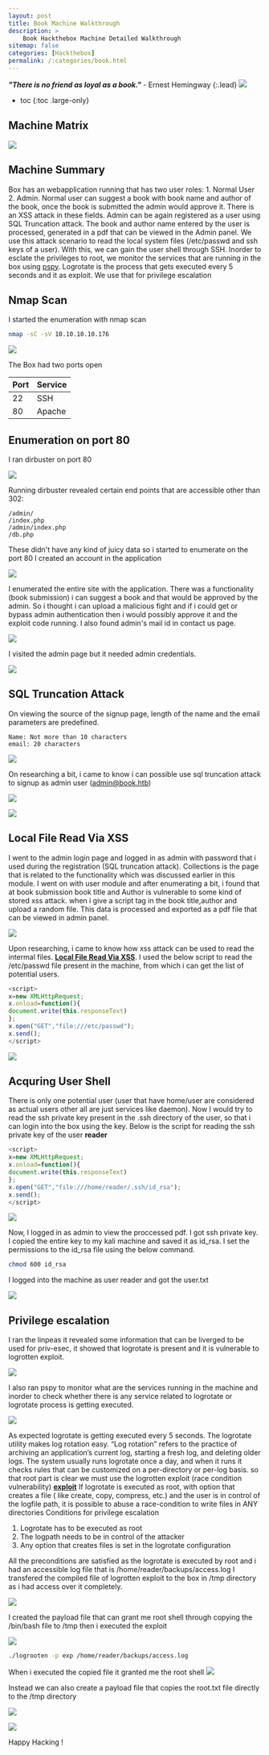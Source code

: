 ```yaml
---
layout: post
title: Book Machine Walkthrough
description: >
    Book Hackthebox Machine Detailed Walkthrough
sitemap: false
categories: [Hackthebox]
permalink: /:categories/book.html
---
```


***"There is no friend as loyal as a book."*** - Ernest Hemingway
{:.lead}
![](https://r3dw0lfsec.in/assets/img/blog/HTB/book/book.jpeg)

* toc
{:toc .large-only}

## Machine Matrix
![](https://r3dw0lfsec.in/assets/img/blog/HTB/book/matrix.png)

## Machine Summary
Box has an webapplication running that has two user roles: 1. Normal User 2. Admin. Normal user can suggest a book with book name and author of the book, once the book is submitted the admin would approve it. There is an XSS attack in these fields. Admin can be again registered as a user using SQL Truncation attack. The book and author name entered by the user is processed, generated in a pdf that can be viewed in the Admin panel. We use this attack scenario to read the local system files (/etc/passwd and ssh keys of a user). With this, we can gain the user shell through SSH. Inorder to esclate the privileges to root, we monitor the services that are running in the box using [pspy](https://github.com/DominicBreuker/pspy). Logrotate is the process that gets executed every 5 seconds and it as exploit. We use that for privilege escalation

## Nmap Scan
I started the enumeration with nmap scan
```bash
nmap -sC -sV 10.10.10.10.176
```
![](https://r3dw0lfsec.in/assets/img/blog/HTB/book/1.png)

The Box had two ports open

| Port         | Service           |
|:-------------|:------------------|
| 22           | SSH               |
| 80           | Apache            |

## Enumeration on port 80
I ran dirbuster on port 80

![](https://r3dw0lfsec.in/assets/img/blog/HTB/book/2.png)

Running dirbuster revealed certain end points that are accessible other than 302:
```
/admin/
/index.php
/admin/index.php
/db.php
```
These didn't have any kind of juicy data so i started to enumerate on the port 80 I created an account in the application

![](https://r3dw0lfsec.in/assets/img/blog/HTB/book/4.png)

I enumerated the entire site with the application. There was a functionality (book submission) i can suggest  a book and that would be approved by the admin. So i thought i can upload a malicious fight and if i could get or bypass admin authentication then i would possibly approve it and the exploit code running. I also found admin's mail id in contact us page. 

![](https://r3dw0lfsec.in/assets/img/blog/HTB/book/6.png)

I visited the admin page but it needed admin credentials.

![](https://r3dw0lfsec.in/assets/img/blog/HTB/book/5.png)

## SQL Truncation Attack 
On viewing the source of the signup page, length of the name and the email parameters are predefined.
```
Name: Not more than 10 characters
email: 20 characters
```
![](https://r3dw0lfsec.in/assets/img/blog/HTB/book/7.png)

On researching a bit, i came to know i can possible use sql truncation attack to signup as admin user (admin@book.htb)

![](https://r3dw0lfsec.in/assets/img/blog/HTB/book/8.png)

![](https://r3dw0lfsec.in/assets/img/blog/HTB/book/9.png)

## Local File Read Via XSS
I went to the admin login page and logged in as admin with  password that i used during the registration (SQL truncation attack). Collections is the page that is related to the functionality which was discussed earlier in this module. I went on with user module and after enumerating a bit, i found that at book submission book title and Author is vulnerable to some kind of stored xss attack. when i give a script tag in the book title,author and upload a random file. This data is processed and exported as a pdf file that can be viewed in admin panel.

![](https://r3dw0lfsec.in/assets/img/blog/HTB/book/12.png)

Upon researching, i came to know how xss attack can be used to read the intermal files. **[Local File Read Via XSS](https://www.noob.ninja/2017/11/local-file-read-via-xss-in-dynamically.html)**. 
I used the below script to read the /etc/passwd file present in the machine, from which i can get the list of potential users.
```js
<script>
x=new XMLHttpRequest;
x.onload=function(){
document.write(this.responseText)
};
x.open("GET","file:///etc/passwd");
x.send();
</script> 
```
![](https://r3dw0lfsec.in/assets/img/blog/HTB/book/14.png)

## Acquring User Shell
There is only one potential user (user that have home/user are considered as actual users other all are just services like daemon). Now I would try to read the ssh private key present in the .ssh directory of the user, so that i can login into the box using the key.
Below is the script for reading the ssh private key of the user **reader**
```js
<script>
x=new XMLHttpRequest;
x.onload=function(){
document.write(this.responseText)
};
x.open("GET","file:///home/reader/.ssh/id_rsa");
x.send();
</script> 
```
![](https://r3dw0lfsec.in/assets/img/blog/HTB/book/15.png)

Now, I logged in as admin to view the proccessed pdf. I got ssh private key. I copied the entire key to my kali machine and saved it as id_rsa. I set the permissions to the id_rsa file using the below command.
```bash
chmod 600 id_rsa
```
I logged into the machine as user reader and got the user.txt

![](https://r3dw0lfsec.in/assets/img/blog/HTB/book/16.png)

## Privilege escalation 
I ran the linpeas it revealed some information that can be liverged to be used for priv-esec, it showed that logrotate is present and it is vulnerable to logrotten exploit.

![](https://r3dw0lfsec.in/assets/img/blog/HTB/book/17.png)

I also ran pspy to monitor what are the services running in the machine and inorder to check whether there is any service related to logrotate or logrotate process is getting executed. 

![](https://r3dw0lfsec.in/assets/img/blog/HTB/book/18.png)

As expected logrotate is getting executed every 5 seconds. The logrotate utility makes log rotation easy. “Log rotation” refers to the practice of archiving an application’s current log, starting a fresh log, and deleting older logs. The system usually runs logrotate once a day, and when it runs it checks rules that can be customized on a per-directory or per-log basis.
so that root part is clear we must use the logrotten exploit (race condition vulnerability) **[exploit](https://www.exploit-db.com/exploits/47466)**
If logrotate is executed as root, with option that creates a file ( like create, copy, compress, etc.) and the user is in control of the logfile path, it is possible to abuse a race-condition to write files in ANY directories
Conditions for privilege escalation
1. Logrotate has to be executed as root    
2. The logpath needs to be in control of the attacker
3. Any option that creates files is set in the logrotate configuration

All the preconditions are satisfied as the logrotate is executed by root and i had an accessible log file that is /home/reader/backups/access.log
I transfered the compiled file of logrotten exploit to the box in /tmp directory as i had access over it completely.

![](https://r3dw0lfsec.in/assets/img/blog/HTB/book/19.png)

I created the payload file that can grant me root shell through copying the /bin/bash file to /tmp then i executed the exploit

![](https://r3dw0lfsec.in/assets/img/blog/HTB/book/21.png)

```bash
./logrooten -p exp /home/reader/backups/access.log
```

When i executed the copied file it granted me the root shell
![](https://r3dw0lfsec.in/assets/img/blog/HTB/book/22.png)

Instead we can also create a payload file that copies the root.txt file directly to the /tmp directory

![](https://r3dw0lfsec.in/assets/img/blog/HTB/book/24.png)

![](https://r3dw0lfsec.in/assets/img/blog/HTB/book/25.png)

Happy Hacking !